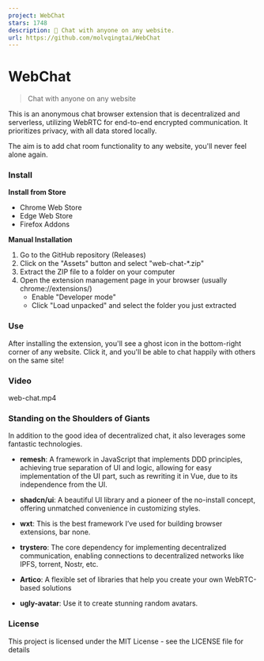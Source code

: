 ```yaml
---
project: WebChat
stars: 1748
description: 💬 Chat with anyone on any website.
url: https://github.com/molvqingtai/WebChat
---
```


WebChat
=======

> Chat with anyone on any website

This is an anonymous chat browser extension that is decentralized and serverless, utilizing WebRTC for end-to-end encrypted communication. It prioritizes privacy, with all data stored locally.

The aim is to add chat room functionality to any website, you'll never feel alone again.

### Install

**Install from Store**

-   Chrome Web Store
-   Edge Web Store
-   Firefox Addons

**Manual Installation**

1.  Go to the GitHub repository (Releases)
2.  Click on the "Assets" button and select "web-chat-\*.zip"
3.  Extract the ZIP file to a folder on your computer
4.  Open the extension management page in your browser (usually chrome://extensions/)
    -   Enable "Developer mode"
    -   Click "Load unpacked" and select the folder you just extracted

### Use

After installing the extension, you'll see a ghost icon in the bottom-right corner of any website. Click it, and you'll be able to chat happily with others on the same site!

### Video

web-chat.mp4

### Standing on the Shoulders of Giants

In addition to the good idea of decentralized chat, it also leverages some fantastic technologies.

-   **remesh**: A framework in JavaScript that implements DDD principles, achieving true separation of UI and logic, allowing for easy implementation of the UI part, such as rewriting it in Vue, due to its independence from the UI.
    
-   **shadcn/ui**: A beautiful UI library and a pioneer of the no-install concept, offering unmatched convenience in customizing styles.
    
-   **wxt**: This is the best framework I’ve used for building browser extensions, bar none.
    
-   **trystero**: The core dependency for implementing decentralized communication, enabling connections to decentralized networks like IPFS, torrent, Nostr, etc.
    
-   **Artico**: A flexible set of libraries that help you create your own WebRTC-based solutions
    
-   **ugly-avatar**: Use it to create stunning random avatars.
    

### License

This project is licensed under the MIT License - see the LICENSE file for details
